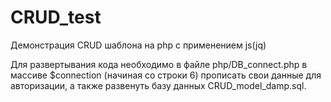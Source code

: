 # CRUD_test
Демонстрация CRUD шаблона на php с применением js(jq)

Для развертывания кода необходимо в файле php/DB_connect.php в массиве $connection (начиная со строки 6) прописать свои данные для авторизации, а также развенуть базу данных CRUD_model_damp.sql.

